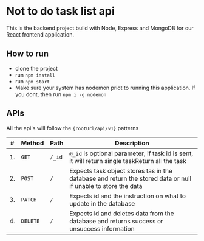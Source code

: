 # Not to do task list api

This is the backend project build with Node, Express and MongoDB for our React frontend application.

## How to run

- clone the project
- run `npm install`
- run `npm start`
- Make sure your system has nodemon priot to running this application. If you dont, then run `npm i -g nodemon`

## APIs

All the api's will follow the `{rootUrl/api/v1}` patterns

| #   | Method   | Path   | Description                                                                                                   |
| --- | -------- | ------ | ------------------------------------------------------------------------------------------------------------- |
| 1.  | `GET`    | `/_id` | `@_id` is optional parameter, if task id is sent, it will return single taskReturn all the task               |
| 2.  | `POST`   | `/`    | Expects task object stores tas in the database and return the stored data or null if unable to store the data |
| 3.  | `PATCH`  | `/`    | Expects id and the instruction on what to update in the database                                              |
| 4.  | `DELETE` | `/`    | Expects id and deletes data from the database and returns success or unsuccess information                    |
